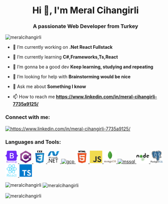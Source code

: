 <h1 align="center">Hi 👋, I'm Meral Cihangirli</h1>
<h3 align="center">A passionate Web Developer from Turkey</h3>

<p align="left"> <img src="https://komarev.com/ghpvc/?username=meralcihangirli&label=Profile%20views&color=0e75b6&style=flat" alt="meralcihangirli" /> </p>

- 🔭 I’m currently working on **.Net React Fullstack**

- 🌱 I’m currently learning **C#,Frameworks,Ts,React**

- 👯 I’m gonna be a good dev **Keep learning, studying and repeating**

- 🤝 I’m looking for help with **Brainstorming would be nice**

- 💬 Ask me about **Something I know**

- 📫 How to reach me **https://www.linkedin.com/in/meral-cihangirli-7735a9125/**

<h3 align="left">Connect with me:</h3>
<p align="left">
<a href="https://linkedin.com/in/https://www.linkedin.com/in/meral-cihangirli-7735a9125/" target="blank"><img align="center" src="https://raw.githubusercontent.com/rahuldkjain/github-profile-readme-generator/master/src/images/icons/Social/linked-in-alt.svg" alt="https://www.linkedin.com/in/meral-cihangirli-7735a9125/" height="30" width="40" /></a>
</p>

<h3 align="left">Languages and Tools:</h3>
<p align="left"> <a href="https://getbootstrap.com" target="_blank" rel="noreferrer"> <img src="https://raw.githubusercontent.com/devicons/devicon/master/icons/bootstrap/bootstrap-plain-wordmark.svg" alt="bootstrap" width="40" height="40"/> </a> <a href="https://www.w3schools.com/cs/" target="_blank" rel="noreferrer"> <img src="https://raw.githubusercontent.com/devicons/devicon/master/icons/csharp/csharp-original.svg" alt="csharp" width="40" height="40"/> </a> <a href="https://www.w3schools.com/css/" target="_blank" rel="noreferrer"> <img src="https://raw.githubusercontent.com/devicons/devicon/master/icons/css3/css3-original-wordmark.svg" alt="css3" width="40" height="40"/> </a> <a href="https://dotnet.microsoft.com/" target="_blank" rel="noreferrer"> <img src="https://raw.githubusercontent.com/devicons/devicon/master/icons/dot-net/dot-net-original-wordmark.svg" alt="dotnet" width="40" height="40"/> </a> <a href="https://cloud.google.com" target="_blank" rel="noreferrer"> <img src="https://www.vectorlogo.zone/logos/google_cloud/google_cloud-icon.svg" alt="gcp" width="40" height="40"/> </a> <a href="https://www.w3.org/html/" target="_blank" rel="noreferrer"> <img src="https://raw.githubusercontent.com/devicons/devicon/master/icons/html5/html5-original-wordmark.svg" alt="html5" width="40" height="40"/> </a> <a href="https://developer.mozilla.org/en-US/docs/Web/JavaScript" target="_blank" rel="noreferrer"> <img src="https://raw.githubusercontent.com/devicons/devicon/master/icons/javascript/javascript-original.svg" alt="javascript" width="40" height="40"/> </a> <a href="https://www.mongodb.com/" target="_blank" rel="noreferrer"> <img src="https://raw.githubusercontent.com/devicons/devicon/master/icons/mongodb/mongodb-original-wordmark.svg" alt="mongodb" width="40" height="40"/> </a> <a href="https://www.microsoft.com/en-us/sql-server" target="_blank" rel="noreferrer"> <img src="https://www.svgrepo.com/show/303229/microsoft-sql-server-logo.svg" alt="mssql" width="40" height="40"/> </a> <a href="https://nodejs.org" target="_blank" rel="noreferrer"> <img src="https://raw.githubusercontent.com/devicons/devicon/master/icons/nodejs/nodejs-original-wordmark.svg" alt="nodejs" width="40" height="40"/> </a> <a href="https://www.postgresql.org" target="_blank" rel="noreferrer"> <img src="https://raw.githubusercontent.com/devicons/devicon/master/icons/postgresql/postgresql-original-wordmark.svg" alt="postgresql" width="40" height="40"/> </a> <a href="https://reactjs.org/" target="_blank" rel="noreferrer"> <img src="https://raw.githubusercontent.com/devicons/devicon/master/icons/react/react-original-wordmark.svg" alt="react" width="40" height="40"/> </a> <a href="https://www.typescriptlang.org/" target="_blank" rel="noreferrer"> <img src="https://raw.githubusercontent.com/devicons/devicon/master/icons/typescript/typescript-original.svg" alt="typescript" width="40" height="40"/> </a> </p>

<p><img align="left" src="https://github-readme-stats.vercel.app/api/top-langs?username=meralcihangirli&show_icons=true&locale=en&layout=compact" alt="meralcihangirli" /></p>

<p>&nbsp;<img align="center" src="https://github-readme-stats.vercel.app/api?username=meralcihangirli&show_icons=true&locale=en" alt="meralcihangirli" /></p>

<p><img align="center" src="https://github-readme-streak-stats.herokuapp.com/?user=meralcihangirli&" alt="meralcihangirli" /></p>
